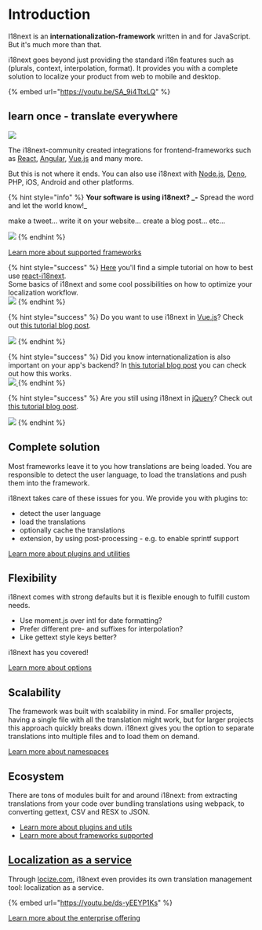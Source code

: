 # Introduction

I18next is an **internationalization-framework** written in and for JavaScript. But it's much more than that.

i18next goes beyond just providing the standard i18n features such as (plurals, context, interpolation, format). It provides you with a complete solution to localize your product from web to mobile and desktop.

{% embed url="https://youtu.be/SA_9i4TtxLQ" %}

## learn once - translate everywhere

![](.gitbook/assets/i18next\_eco.jpg)

The i18next-community created integrations for frontend-frameworks such as [React](https://dev.to/adrai/how-to-properly-internationalize-a-react-application-using-i18next-3hdb), [Angular](https://dev.to/adrai/unleash-the-full-power-of-angular-i18next-4b7o), [Vue.js](https://dev.to/adrai/how-to-properly-internationalize-a-vue-application-using-i18next-1doj) and many more.

But this is not where it ends. You can also use i18next with [Node.js](https://dev.to/adrai/how-does-server-side-internationalization-i18n-look-like-5f4c), [Deno](https://dev.to/adrai/internationalization-i18n-for-deno-with-i18next-3e0l), PHP, iOS, Android and other platforms.

{% hint style="info" %}
**Your software is using i18next? **_**-** Spread the word and let the world know!_

make a tweet... write it on your website...  create a blog post... etc...

![](.gitbook/assets/speaker.jpg)
{% endhint %}

[Learn more about supported frameworks](overview/supported-frameworks.md)

{% hint style="success" %}
[Here](https://dev.to/adrai/how-to-properly-internationalize-a-react-application-using-i18next-3hdb) you'll find a simple tutorial on how to best use [react-i18next](https://react.i18next.com/).\
Some basics of i18next and some cool possibilities on how to optimize your localization workflow.[\
![](.gitbook/assets/title-width.jpg)](https://dev.to/adrai/how-to-properly-internationalize-a-react-application-using-i18next-3hdb)
{% endhint %}

{% hint style="success" %}
Do you want to use i18next in [Vue.js](https://github.com/locize/locize-i18next-vue-example)? Check out [this tutorial blog post](https://dev.to/adrai/how-to-properly-internationalize-a-vue-application-using-i18next-1doj).

[![](.gitbook/assets/i18next-vue.jpg)](https://dev.to/adrai/how-to-properly-internationalize-a-vue-application-using-i18next-1doj)
{% endhint %}

{% hint style="success" %}
Did you know internationalization is also important on your app's backend? In [this tutorial blog post](https://dev.to/adrai/how-does-server-side-internationalization-i18n-look-like-5f4c) you can check out how this works.[  \
](https://dev.to/adrai/how-to-properly-internationalize-a-react-application-using-i18next-3hdb)[![](.gitbook/assets/server\_side\_backend.jpg) ](https://dev.to/adrai/how-does-server-side-internationalization-i18n-look-like-5f4c)
{% endhint %}

{% hint style="success" %}
Are you still using i18next in [jQuery](https://github.com/i18next/jquery-i18next)? Check out [this tutorial blog post](https://dev.to/adrai/the-progressive-guide-to-jquery-internationalization-i18n-using-i18next-3dc3).

[![](.gitbook/assets/jquery-localization.jpg)](https://dev.to/adrai/the-progressive-guide-to-jquery-internationalization-i18n-using-i18next-3dc3)
{% endhint %}

## Complete solution

Most frameworks leave it to you how translations are being loaded. You are responsible to detect the user language, to load the translations and push them into the framework.

i18next takes care of these issues for you. We provide you with plugins to:

* detect the user language
* load the translations
* optionally cache the translations
* extension, by using post-processing - e.g. to enable sprintf support

[Learn more about plugins and utilities](overview/plugins-and-utils.md)

## Flexibility

i18next comes with strong defaults but it is flexible enough to fulfill custom needs.

* Use moment.js over intl for date formatting?
* Prefer different pre- and suffixes for interpolation?
* Like gettext style keys better?

i18next has you covered!

[Learn more about options](overview/configuration-options.md)

## Scalability

The framework was built with scalability in mind. For smaller projects, having a single file with all the translation might work, but for larger projects this approach quickly breaks down. i18next gives you the option to separate translations into multiple files and to load them on demand.

[Learn more about namespaces](principles/namespaces.md)

## Ecosystem

There are tons of modules built for and around i18next: from extracting translations from your code over bundling translations using webpack, to converting gettext, CSV and RESX to JSON.

* [Learn more about plugins and utils](overview/plugins-and-utils.md)
* [Learn more about frameworks supported](overview/supported-frameworks.md)

## [Localization as a service](https://locize.com)

Through [locize.com](http://locize.com/?utm\_source=i18next\_com\&utm\_medium=gitbook), i18next even provides its own translation management tool: localization as a service.

{% embed url="https://youtu.be/ds-yEEYP1Ks" %}

[Learn more about the enterprise offering](overview/for-enterprises.md)
